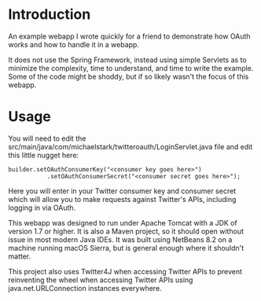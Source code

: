 # Introduction
An example webapp I wrote quickly for a friend to demonstrate how OAuth works and how to handle it in a webapp.

It does not use the Spring Framework, instead using simple Servlets as to minimize the complexity, time to understand, and time to write the example. Some of the code might be shoddy, but if so likely wasn't the focus of this webapp.

# Usage
You will need to edit the src/main/java/com/michaelstark/twitteroauth/LoginServlet.java file and edit this little nugget here:

    builder.setOAuthConsumerKey("<consumer key goes here>")
               .setOAuthConsumerSecret("<consumer secret goes here>");

Here you will enter in your Twitter consumer key and consumer secret which will allow you to make requests against Twitter's APIs, including logging in via OAuth.

This webapp was designed to run under Apache Tomcat with a JDK of version 1.7 or higher. It is also a Maven project, so it should open without issue in most modern Java IDEs. It was built using NetBeans 8.2 on a machine running macOS Sierra, but is general enough where it shouldn't matter.

This project also uses Twitter4J when accessing Twitter APIs to prevent reinventing the wheel when accessing Twitter APIs using java.net.URLConnection instances everywhere.
